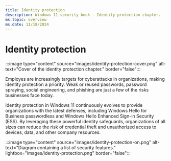 ```yaml
---
title: Identity protection
description: Windows 11 security book - Identity protection chapter.
ms.topic: overview
ms.date: 11/18/2024
---
```


# Identity protection

:::image type="content" source="images/identity-protection-cover.png" alt-text="Cover of the identity protection chapter." border="false":::

Employes are increasingly targets for cyberattacks in organizations, making identity protection a priority. Weak or reused passwords, password spraying, social engineering, and phishing are just a few of the risks businesses face today. 

Identity protection in Windows 11 continuously evolves to provide organizations with the latest defenses, including Windows Hello for Business passwordless and Windows Hello Enhanced Sign-in Security (ESS). By leveraging these powerful identity safeguards, organizations of all sizes can reduce the risk of credential theft and unauthorized access to devices, data, and other company resources.

:::image type="content" source="images/identity-protection-on.png" alt-text="Diagram containing a list of security features." lightbox="images/identity-protection.png" border="false":::

